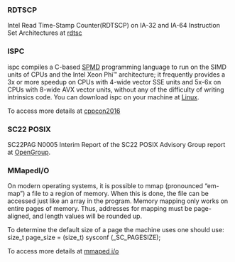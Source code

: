 ### RDTSCP
Intel Read Time-Stamp Counter(RDTSCP) on IA-32 and IA-64 Instruction Set Architectures at [rdtsc](https://gist.github.com/reaur/bacfd6d2b89d507d86959784bb99d627)

### ISPC
ispc compiles a C-based  [SPMD](https://en.wikipedia.org/wiki/SPMD) programming language to run on the SIMD units of CPUs and the Intel Xeon Phi™ architecture; it frequently provides a 3x or more speedup on CPUs with 4-wide vector SSE units and 5x-6x on CPUs with 8-wide AVX vector units, without any of the difficulty of writing intrinsics code.
You can download ispc on your machine at [Linux](https://github.com/ispc/ispc/releases/download/v1.13.0/ispc-v1.13.0-linux.tar.gz).

To access more details at [cppcon2016](https://www.youtube.com/watch?v=UgaQCg-0ZoU&t=330s)

### SC22 POSIX
SC22PAG N0005 Interim Report of the SC22 POSIX Advisory Group report at [OpenGroup](https://collaboration.opengroup.org/projects/sc22pag/documents/6511/SC22-PAG-N0005-interim.pdf).

### MMapedI/O
On modern operating systems, it is possible to mmap (pronounced “em-map”) a file to a region of memory. When this is done, the file can be accessed just like an array in the program.
Memory mapping only works on entire pages of memory. Thus, addresses for mapping must be page-aligned, and length values will be rounded up. 

To determine the default size of a page the machine uses one should use: size_t page_size = (size_t) sysconf (_SC_PAGESIZE);

To access more details at [mmaped i/o](https://pages.mtu.edu/~soner/Classes/CS-3411/Slides/mmap.pdf)

